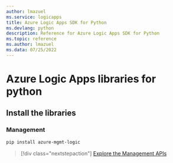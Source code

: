```yaml
---
author: lmazuel
ms.service: logicapps
title: Azure Logic Apps SDK for Python
ms.devlang: python
description: Reference for Azure Logic Apps SDK for Python
ms.topic: reference
ms.author: lmazuel
ms.data: 07/25/2022
---
```

# Azure Logic Apps libraries for python

## Install the libraries


### Management

```bash
pip install azure-mgmt-logic
```
> [!div class="nextstepaction"]
> [Explore the Management APIs](/python/api/azure-mgmt-logic)